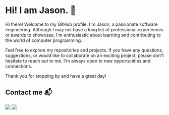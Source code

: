 # Hi! I am Jason. 👋
Hi there! Welcome to my GitHub profile. I'm Jason, a passionate software engineering. Although I may not have a long list of professional experiences or awards to showcase, I'm enthusiastic about learning and contributing to the world of computer programming.

Feel free to explore my repositories and projects. If you have any questions, suggestions, or would like to collaborate on an exciting project, please don't hesitate to reach out to me. I'm always open to new opportunities and connections.

Thank you for stopping by and have a great day!

## Contact me 📬

<a href="mailto: jason.park.dev@gmail.com"><img src="https://img.shields.io/badge/jason.park.dev@gmail.com-EA4335?style=flat-square&logo=Gmail&logoColor=FFFFFF" /></a> <a href="https://www.linkedin.com/in/platosw" target="_blank"><img src="https://img.shields.io/badge/LinkedIn-0A66C2?style=flat-square&logo=Linkedin&logoColor=FFFFFF" /></a>

<!--
**platosw/platosw** is a ✨ _special_ ✨ repository because its `README.md` (this file) appears on your GitHub profile.

Here are some ideas to get you started:

- 🔭 I’m currently working on ...
- 🌱 I’m currently learning ...
- 👯 I’m looking to collaborate on ...
- 🤔 I’m looking for help with ...
- 💬 Ask me about ...
- 📫 How to reach me: ...
- 😄 Pronouns: ...
- ⚡ Fun fact: ...
-->
